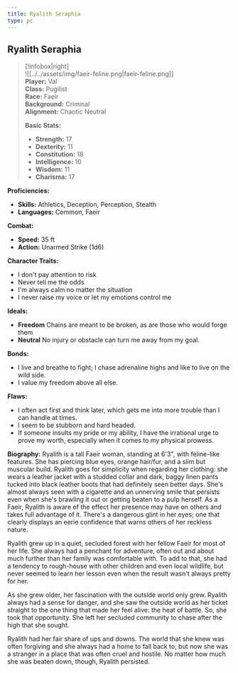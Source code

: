 ```yaml
---
title: Ryalith Seraphia
type: pc
---
```


## Ryalith Seraphia

> [!infobox|right]  
> ![[../../assets/img/faeir-feline.png|faeir-feline.png]]  
> **Player:** Val  
> **Class:** Pugilist  
> **Race:** Faeir  
> **Background:** Criminal  
> **Alignment:** Chaotic Neutral
>
> **Basic Stats:**
> - **Strength:** 17
> - **Dexterity:** 11
> - **Constitution:** 18
> - **Intelligence:** 10
> - **Wisdom:** 11
> - **Charisma:** 17

**Proficiencies:**
- **Skills:** Athletics, Deception, Perception, Stealth
- **Languages:** Common, Faeir

**Combat:**
- **Speed:** 35 ft
- **Action:** Unarmed Strike (1d6)

**Character Traits:** 
- I don't pay attention to risk 
- Never tell me the odds 
- I'm always calm no matter the situation
- I never raise my voice or let my emotions control me 
  
**Ideals:** 
- **Freedom** Chains are meant to be broken, as are those who would forge them
- **Neutral** No injury or obstacle can turn me away from my goal. 

**Bonds:** 
- I live and breathe to fight; I chase adrenaline highs and like to live on the wild side.
- I value my freedom above all else.

**Flaws:** 
- I often act first and think later, which gets me into more trouble than I can handle at times.  
- I seem to be stubborn and hard headed. 
- If someone insults my pride or my ability, I have the irrational urge to prove my worth, especially when it comes to my physical prowess.

**Biography:** Ryalith is a tall Faeir woman, standing at 6'3", with feline-like features. She has piercing blue eyes, orange hair/fur, and a slim but muscular build. Ryalith goes for simplicity when regarding her clothing: she wears a leather jacket with a studded collar and dark, baggy linen pants tucked into black leather boots that had definitely seen better days. She's almost always seen with a cigarette and an unnerving smile that persists even when she's brawling it out or getting beaten to a pulp herself. As a Faeir, Ryalith is aware of the effect her presence may have on others and takes full advantage of it. There's a dangerous glint in her eyes; one that clearly displays an eerie confidence that warns others of her reckless nature.

Ryalith grew up in a quiet, secluded forest with her fellow Faeir for most of her life. She always had a penchant for adventure, often out and about much further than her family was comfortable with. To add to that, she had a tendency to rough-house with other children and even local wildlife, but never seemed to learn her lesson even when the result wasn't always pretty for her.  

As she grew older, her fascination with the outside world only grew. Ryalith always had a sense for danger, and she saw the outside world as her ticket straight to the one thing that made her feel alive: the heat of battle. So, she took that opportunity. She left her secluded community to chase after the high that she sought.  

Ryalith had her fair share of ups and downs. The world that she knew was often forgiving and she always had a home to fall back to; but now she was a stranger in a place that was often cruel and hostile. No matter how much she was beaten down, though, Ryalith persisted.
